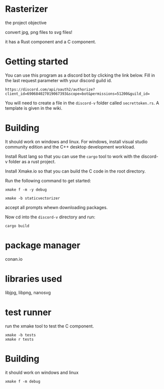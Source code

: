 # Rasterizer
the project objective

convert jpg, png files to svg files!

it has a Rust component and a C component.

# Getting started

You can use this program as a discord bot by clicking the link below. Fill in the last request parameter with your discord guild id.

    https://discord.com/api/oauth2/authorize?client_id=690684027019067393&scope=bot&permissions=51200&guild_id=

You will need to create a file in the `discord-v` folder called `secrettoken.rs`. A template is given in the wiki. 
    
# Building

It should work on windows and linux. For windows, install visual studio community edition and the C++ desktop development workload.

Install Rust lang so that you can use the `cargo` tool to work with the discord-v folder as a rust project.

Install Xmake.io so that you can build the C code in the root directory.

Run the following command to get started:

    xmake f -m -y debug
    
    xmake -b staticvectorizer

accept all prompts whewn downloading packages.

Now cd into the `discord-v` directory and run:

    cargo build

# package manager

conan.io

# libraries used

libjpg, libpng, nanosvg

# test runner

run the xmake tool to test the C component.

    xmake -b tests
    xmake r tests

# Building 
it should work on windows and linux


    xmake f -m debug
